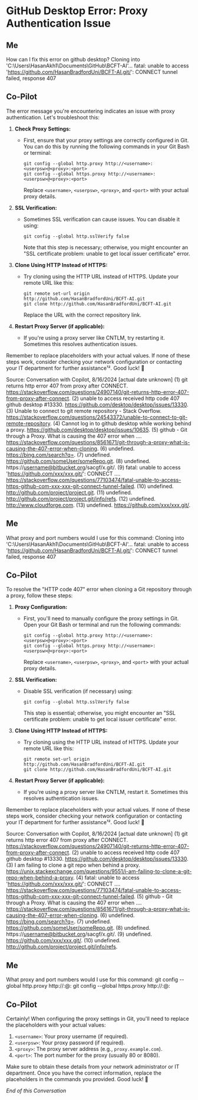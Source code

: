 # GitHub Desktop Error: Proxy Authentication Issue

## Me
How can I fix this error on github desktop? Cloning into 'C:\Users\HasanAkh1\Documents\GitHub\BCFT-AI'...
fatal: unable to access 'https://github.com/HasanBradfordUni/BCFT-AI.git/': CONNECT tunnel failed, response 407 

## Co-Pilot
The error message you're encountering indicates an issue with proxy authentication. Let's troubleshoot this:

1. **Check Proxy Settings:**
    - First, ensure that your proxy settings are correctly configured in Git. You can do this by running the following commands in your Git Bash or terminal:
        ```
        git config --global http.proxy http://<username>:<userpsw>@<proxy>:<port>
        git config --global https.proxy http://<username>:<userpsw>@<proxy>:<port>
        ```
        Replace `<username>`, `<userpsw>`, `<proxy>`, and `<port>` with your actual proxy details.

2. **SSL Verification:**
    - Sometimes SSL verification can cause issues. You can disable it using:
        ```
        git config --global http.sslVerify false
        ```
        Note that this step is necessary; otherwise, you might encounter an "SSL certificate problem: unable to get local issuer certificate" error.

3. **Clone Using HTTP Instead of HTTPS:**
    - Try cloning using the HTTP URL instead of HTTPS. Update your remote URL like this:
        ```
        git remote set-url origin http://github.com/HasanBradfordUni/BCFT-AI.git
        git clone http://github.com/HasanBradfordUni/BCFT-AI.git
        ```
        Replace the URL with the correct repository link.

4. **Restart Proxy Server (if applicable):**
    - If you're using a proxy server like CNTLM, try restarting it. Sometimes this resolves authentication issues.

Remember to replace placeholders with your actual values. If none of these steps work, consider checking your network configuration or contacting your IT department for further assistance¹². Good luck! 🚀

Source: Conversation with Copilot, 8/16/2024 [actual date unknown]
(1) git returns http error 407 from proxy after CONNECT. https://stackoverflow.com/questions/24907140/git-returns-http-error-407-from-proxy-after-connect.
(2) unable to access received http code 407 github desktop #13330. https://github.com/desktop/desktop/issues/13330.
(3) Unable to connect to git remote repository - Stack Overflow. https://stackoverflow.com/questions/24543372/unable-to-connect-to-git-remote-repository.
(4) Cannot log in to github desktop while working behind a proxy. https://github.com/desktop/desktop/issues/10635.
(5) github - Git through a Proxy. What is causing the 407 error when .... https://stackoverflow.com/questions/8561671/git-through-a-proxy-what-is-causing-the-407-error-when-cloning.
(6) undefined. https://bing.com/search?q=.
(7) undefined. https://github.com/someUser/someRepo.git.
(8) undefined. https://username@bitbucket.org/sacgf/x.git/.
(9) fatal: unable to access 'https://github.com/xxx/xxx.git/': CONNECT .... https://stackoverflow.com/questions/77103474/fatal-unable-to-access-https-github-com-xxx-xxx-git-connect-tunnel-failed.
(10) undefined. http://github.com/project/project.git.
(11) undefined. http://github.com/project/project.git/info/refs.
(12) undefined. http://www.cloudforge.com.
(13) undefined. https://github.com/xxx/xxx.git/.  

## Me
What proxy and port numbers would I use for this command: Cloning into 'C:\Users\HasanAkh1\Documents\GitHub\BCFT-AI'...
fatal: unable to access 'https://github.com/HasanBradfordUni/BCFT-AI.git/': CONNECT tunnel failed, response 407

## Co-Pilot
To resolve the "HTTP code 407" error when cloning a Git repository through a proxy, follow these steps:

1. **Proxy Configuration:**
    - First, you'll need to manually configure the proxy settings in Git. Open your Git Bash or terminal and run the following commands:
        ```
        git config --global http.proxy http://<username>:<userpsw>@<proxy>:<port>
        git config --global https.proxy http://<username>:<userpsw>@<proxy>:<port>
        ```
        Replace `<username>`, `<userpsw>`, `<proxy>`, and `<port>` with your actual proxy details.

2. **SSL Verification:**
    - Disable SSL verification (if necessary) using:
        ```
        git config --global http.sslVerify false
        ```
        This step is essential; otherwise, you might encounter an "SSL certificate problem: unable to get local issuer certificate" error.

3. **Clone Using HTTP Instead of HTTPS:**
    - Try cloning using the HTTP URL instead of HTTPS. Update your remote URL like this:
        ```
        git remote set-url origin http://github.com/HasanBradfordUni/BCFT-AI.git
        git clone http://github.com/HasanBradfordUni/BCFT-AI.git
        ```

4. **Restart Proxy Server (if applicable):**
    - If you're using a proxy server like CNTLM, restart it. Sometimes this resolves authentication issues.

Remember to replace placeholders with your actual values. If none of these steps work, consider checking your network configuration or contacting your IT department for further assistance¹². Good luck! 🚀

Source: Conversation with Copilot, 8/16/2024 [actual date unknown]
(1) git returns http error 407 from proxy after CONNECT. https://stackoverflow.com/questions/24907140/git-returns-http-error-407-from-proxy-after-connect.
(2) unable to access received http code 407 github desktop #13330. https://github.com/desktop/desktop/issues/13330.
(3) I am failing to clone a git repo when behind a proxy. https://unix.stackexchange.com/questions/9551/i-am-failing-to-clone-a-git-repo-when-behind-a-proxy.
(4) fatal: unable to access 'https://github.com/xxx/xxx.git/': CONNECT .... https://stackoverflow.com/questions/77103474/fatal-unable-to-access-https-github-com-xxx-xxx-git-connect-tunnel-failed.
(5) github - Git through a Proxy. What is causing the 407 error when .... https://stackoverflow.com/questions/8561671/git-through-a-proxy-what-is-causing-the-407-error-when-cloning.
(6) undefined. https://bing.com/search?q=.
(7) undefined. https://github.com/someUser/someRepo.git.
(8) undefined. https://username@bitbucket.org/sacgf/x.git/.
(9) undefined. https://github.com/xxx/xxx.git/.
(10) undefined. http://github.com/project/project.git/info/refs.  

## Me
What proxy and port numbers would I use for this command: git config --global http.proxy http://<username>:<userpsw>@<proxy>:<port>
git config --global https.proxy http://<username>:<userpsw>@<proxy>:<port>

## Co-Pilot
Certainly! When configuring the proxy settings in Git, you'll need to replace the placeholders with your actual values:

1. `<username>`: Your proxy username (if required).
2. `<userpsw>`: Your proxy password (if required).
3. `<proxy>`: The proxy server address (e.g., `proxy.example.com`).
4. `<port>`: The port number for the proxy (usually 80 or 8080).

Make sure to obtain these details from your network administrator or IT department. Once you have the correct information, replace the placeholders in the commands you provided. Good luck! 🚀

*End of this Conversation*
